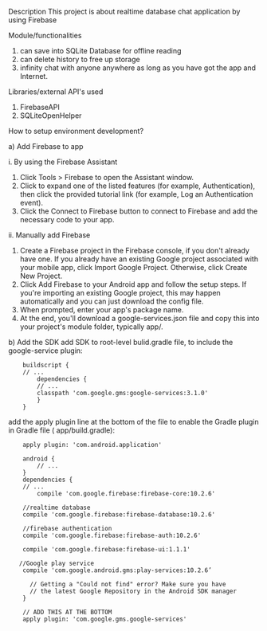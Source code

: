 Description
This project is about realtime database chat application by using Firebase

Module/functionalities 
1. can save into SQLite Database for offline reading
2. can delete history to free up storage
3. infinity chat with anyone anywhere as long as you have got the app and Internet.


Libraries/external API's used

1. FirebaseAPI
2. SQLiteOpenHelper 


How to setup environment development?

a)	Add Firebase to app

i.	By using the Firebase Assistant 
1.	Click Tools > Firebase to open the Assistant window.
2.	Click to expand one of the listed features (for example, Authentication), then click the provided tutorial link (for example, Log an Authentication event).
3.	Click the Connect to Firebase button to connect to Firebase and add the necessary code to your app.

ii.	Manually add Firebase
1.	Create a Firebase project in the Firebase console, if you don't already have one. If you already have an existing Google project associated with your mobile app, click Import Google Project. Otherwise, click Create New Project.
2.	Click Add Firebase to your Android app and follow the setup steps. If you're importing an existing Google project, this may happen automatically and you can just download the config file.
3.	When prompted, enter your app's package name.
4.	At the end, you'll download a google-services.json file and copy this into your project's module folder, typically app/.

b)	Add the SDK
    add SDK to root-level bulid.gradle file, to include the google-service plugin:
    
        buildscript {
        // ...
            dependencies {
            // ...
            classpath 'com.google.gms:google-services:3.1.0'
            }
        }

add the apply plugin line at the bottom of the file to enable the Gradle plugin in Gradle file ( app/build.gradle):

        apply plugin: 'com.android.application'

        android {
            // ...
        }
        dependencies {
  	    // ...
  	        compile 'com.google.firebase:firebase-core:10.2.6'

        //realtime database  
        compile 'com.google.firebase:firebase-database:10.2.6'

        //firebase authentication 
        compile 'com.google.firebase:firebase-auth:10.2.6'

        compile 'com.google.firebase:firebase-ui:1.1.1'

       //Google play service
        compile 'com.google.android.gms:play-services:10.2.6’
        
          // Getting a "Could not find" error? Make sure you have
          // the latest Google Repository in the Android SDK manager
        }

        // ADD THIS AT THE BOTTOM
        apply plugin: 'com.google.gms.google-services'

